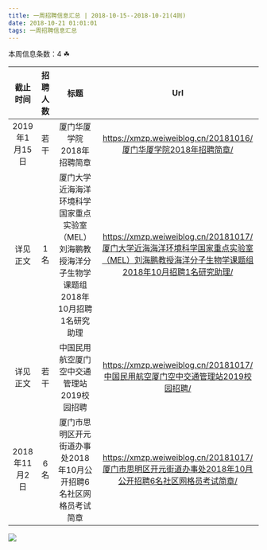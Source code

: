 ```yaml
---
title: 一周招聘信息汇总 | 2018-10-15--2018-10-21(4则)
date: 2018-10-21 01:01:01
tags: 一周招聘信息汇总
---
```

本周信息条数：4   ☘ 
<!-- more -->

| 截止时间 | 招聘人数 | 标题 | Url |
| :-: | :-: | :-: | :-: |
| 2019年1月15日 | 若干 | 厦门华厦学院2018年招聘简章|https://xmzp.weiweiblog.cn/20181016/厦门华厦学院2018年招聘简章/ |
| 详见正文 | 1名 | 厦门大学近海海洋环境科学国家重点实验室（MEL）刘海鹏教授海洋分子生物学课题组2018年10月招聘1名研究助理|https://xmzp.weiweiblog.cn/20181017/厦门大学近海海洋环境科学国家重点实验室（MEL）刘海鹏教授海洋分子生物学课题组2018年10月招聘1名研究助理/ |
| 详见正文 | 若干 | 中国民用航空厦门空中交通管理站2019校园招聘|https://xmzp.weiweiblog.cn/20181017/中国民用航空厦门空中交通管理站2019校园招聘/ |
| 2018年11月2日 | 6名 | 厦门市思明区开元街道办事处2018年10月公开招聘6名社区网格员考试简章|https://xmzp.weiweiblog.cn/20181017/厦门市思明区开元街道办事处2018年10月公开招聘6名社区网格员考试简章/ |
![](https://cdn.weiweiblog.cn/20181015134814.png)